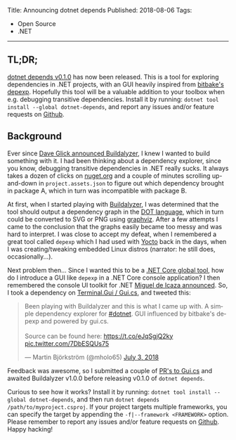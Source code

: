 Title: Announcing dotnet depends 
Published: 2018-08-06
Tags: 
- Open Source
- .NET
---

## TL;DR;

[dotnet depends v0.1.0](https://github.com/mholo65/depends/releases/tag/0.1.0) has now been released. This is a tool for exploring dependencies in .NET projects, with an GUI heavily inspired from [bitbake's depexp](https://wiki.yoctoproject.org/wiki/BitBake/GUI). Hopefully this tool will be a valuable addition to your toolbox when e.g. debugging transitive dependencies. Install it by running: `dotnet tool install --global dotnet-depends`, and report any issues and/or feature requests on [Github](https://github.com/mholo65/depends).

## Background

Ever since [Dave Glick announced Buildalyzer](https://daveaglick.com/posts/running-a-design-time-build-with-msbuild-apis), I knew I wanted to build something with it. I had been thinking about a dependency explorer, since you know, debugging transitive dependencies in .NET really sucks. It always takes a dozen of clicks on [nuget.org](https://www.nuget.org/) and a couple of minutes scrolling up-and-down in `project.assets.json` to figure out which dependency brought in package A, which in turn was incompatible with package B.

At first, when I started playing with [Buildalyzer](https://github.com/daveaglick/Buildalyzer), I was determined that the tool should output a dependency graph in the [DOT language](https://en.wikipedia.org/wiki/DOT_(graph_description_language)), which in turn could be converted to SVG or PNG using [graphviz](https://www.graphviz.org/). After a few attempts I came to the conclusion that the graphs easily became too messy and was hard to interpret. I was close to accept my defeat, when I remembered a great tool called `depexp` which I had used with [Yocto](https://www.yoctoproject.org/) back in the days, when I was creating/tweaking embedded Linux distros (narrator: he still does, occasionally...).

Next problem then... Since I wanted this to be a [.NET Core global tool](https://docs.microsoft.com/en-us/dotnet/core/tools/global-tools), how do I introduce a GUI like `depexp` in a .NET Core console application? I then remembered the console UI toolkit for .NET [Miguel de Icaza announced](https://twitter.com/migueldeicaza/status/964352496243273728). So, I took a dependency on [Terminal.Gui / Gui.cs](https://github.com/migueldeicaza/gui.cs), and tweeted this:

<blockquote class="twitter-tweet" data-lang="en"><p lang="en" dir="ltr">Been playing with Buildalyzer and this is what I came up with. A simple dependency explorer for <a href="https://twitter.com/hashtag/dotnet?src=hash&amp;ref_src=twsrc%5Etfw">#dotnet</a>. GUI influenced by bitbake&#39;s depexp and powered by gui.cs.<br><br>Source can be found here: <a href="https://t.co/eJqSgjQ2ky">https://t.co/eJqSgjQ2ky</a> <a href="https://t.co/7DbESQUs75">pic.twitter.com/7DbESQUs75</a></p>&mdash; Martin Björkström (@mholo65) <a href="https://twitter.com/mholo65/status/1014128499987288069?ref_src=twsrc%5Etfw">July 3, 2018</a></blockquote>
<script async src="https://platform.twitter.com/widgets.js" charset="utf-8"></script>

Feedback was awesome, so I submitted a couple of [PR's to Gui.cs](https://github.com/migueldeicaza/gui.cs/pulls?q=is%3Apr+is%3Aclosed+author%3Amholo65) and awaited Buildalyzer v1.0.0 before releasing v0.1.0 of `dotnet depends`.

Curious to see how it works? Install it by running: `dotnet tool install --global dotnet-depends`, and then run `dotnet depends /path/to/myproject.csproj`. If your project targets multiple frameworks, you can specify the target by appending the `-f|--framework <FRAMEWORK>` option. Please remember to report any issues and/or feature requests on [Github](https://github.com/mholo65/depends). Happy hacking!